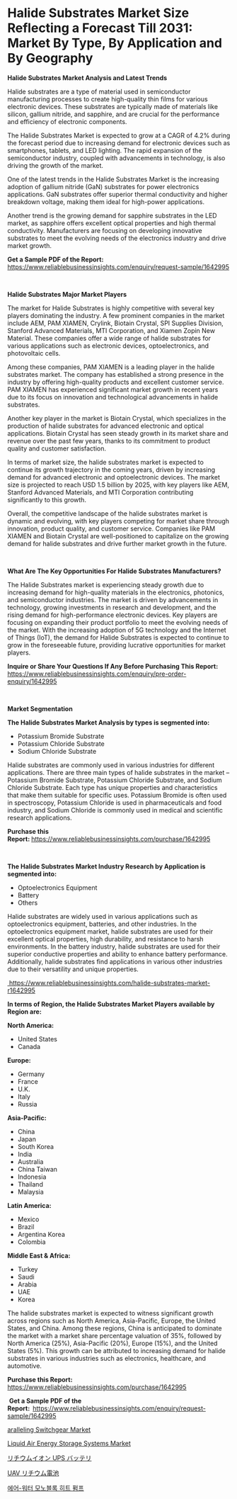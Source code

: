 <p><h1>Halide Substrates Market Size Reflecting a Forecast Till 2031: Market By Type, By Application and By Geography</h1></p><p><strong>Halide Substrates Market Analysis and Latest Trends</strong></p>
<p><p>Halide substrates are a type of material used in semiconductor manufacturing processes to create high-quality thin films for various electronic devices. These substrates are typically made of materials like silicon, gallium nitride, and sapphire, and are crucial for the performance and efficiency of electronic components.</p><p>The Halide Substrates Market is expected to grow at a CAGR of 4.2% during the forecast period due to increasing demand for electronic devices such as smartphones, tablets, and LED lighting. The rapid expansion of the semiconductor industry, coupled with advancements in technology, is also driving the growth of the market.</p><p>One of the latest trends in the Halide Substrates Market is the increasing adoption of gallium nitride (GaN) substrates for power electronics applications. GaN substrates offer superior thermal conductivity and higher breakdown voltage, making them ideal for high-power applications.</p><p>Another trend is the growing demand for sapphire substrates in the LED market, as sapphire offers excellent optical properties and high thermal conductivity. Manufacturers are focusing on developing innovative substrates to meet the evolving needs of the electronics industry and drive market growth.</p></p>
<p><strong>Get a Sample PDF of the Report:&nbsp;</strong> <a href="https://www.reliablebusinessinsights.com/enquiry/request-sample/1642995">https://www.reliablebusinessinsights.com/enquiry/request-sample/1642995</a></p>
<p>&nbsp;</p>
<p><strong>Halide Substrates Major Market Players</strong></p>
<p><p>The market for Halide Substrates is highly competitive with several key players dominating the industry. A few prominent companies in the market include AEM, PAM XIAMEN, Crylink, Biotain Crystal, SPI Supplies Division, Stanford Advanced Materials, MTI Corporation, and Xiamen Zopin New Material. These companies offer a wide range of halide substrates for various applications such as electronic devices, optoelectronics, and photovoltaic cells.</p><p>Among these companies, PAM XIAMEN is a leading player in the halide substrates market. The company has established a strong presence in the industry by offering high-quality products and excellent customer service. PAM XIAMEN has experienced significant market growth in recent years due to its focus on innovation and technological advancements in halide substrates.</p><p>Another key player in the market is Biotain Crystal, which specializes in the production of halide substrates for advanced electronic and optical applications. Biotain Crystal has seen steady growth in its market share and revenue over the past few years, thanks to its commitment to product quality and customer satisfaction.</p><p>In terms of market size, the halide substrates market is expected to continue its growth trajectory in the coming years, driven by increasing demand for advanced electronic and optoelectronic devices. The market size is projected to reach USD 1.5 billion by 2025, with key players like AEM, Stanford Advanced Materials, and MTI Corporation contributing significantly to this growth.</p><p>Overall, the competitive landscape of the halide substrates market is dynamic and evolving, with key players competing for market share through innovation, product quality, and customer service. Companies like PAM XIAMEN and Biotain Crystal are well-positioned to capitalize on the growing demand for halide substrates and drive further market growth in the future.</p></p>
<p>&nbsp;</p>
<p><strong>What Are The Key Opportunities For Halide Substrates Manufacturers?</strong></p>
<p><p>The Halide Substrates market is experiencing steady growth due to increasing demand for high-quality materials in the electronics, photonics, and semiconductor industries. The market is driven by advancements in technology, growing investments in research and development, and the rising demand for high-performance electronic devices. Key players are focusing on expanding their product portfolio to meet the evolving needs of the market. With the increasing adoption of 5G technology and the Internet of Things (IoT), the demand for Halide Substrates is expected to continue to grow in the foreseeable future, providing lucrative opportunities for market players.</p></p>
<p><strong>Inquire or Share Your Questions If Any Before Purchasing This Report:</strong> <a href="https://www.reliablebusinessinsights.com/enquiry/pre-order-enquiry/1642995">https://www.reliablebusinessinsights.com/enquiry/pre-order-enquiry/1642995</a></p>
<p>&nbsp;</p>
<p><strong>Market Segmentation</strong></p>
<p><strong>The Halide Substrates Market Analysis by types is segmented into:</strong></p>
<p><ul><li>Potassium Bromide Substrate</li><li>Potassium Chloride Substrate</li><li>Sodium Chloride Substrate</li></ul></p>
<p><p>Halide substrates are commonly used in various industries for different applications. There are three main types of halide substrates in the market – Potassium Bromide Substrate, Potassium Chloride Substrate, and Sodium Chloride Substrate. Each type has unique properties and characteristics that make them suitable for specific uses. Potassium Bromide is often used in spectroscopy, Potassium Chloride is used in pharmaceuticals and food industry, and Sodium Chloride is commonly used in medical and scientific research applications.</p></p>
<p><strong>Purchase this Report:&nbsp;</strong><a href="https://www.reliablebusinessinsights.com/purchase/1642995">https://www.reliablebusinessinsights.com/purchase/1642995</a></p>
<p>&nbsp;</p>
<p><strong>The Halide Substrates Market Industry Research by Application is segmented into:</strong></p>
<p><ul><li>Optoelectronics Equipment</li><li>Battery</li><li>Others</li></ul></p>
<p><p>Halide substrates are widely used in various applications such as optoelectronics equipment, batteries, and other industries. In the optoelectronics equipment market, halide substrates are used for their excellent optical properties, high durability, and resistance to harsh environments. In the battery industry, halide substrates are used for their superior conductive properties and ability to enhance battery performance. Additionally, halide substrates find applications in various other industries due to their versatility and unique properties.</p></p>
<p><a href="https://www.reliablebusinessinsights.com/halide-substrates-market-r1642995">&nbsp;https://www.reliablebusinessinsights.com/halide-substrates-market-r1642995</a></p>
<p><strong>In terms of Region, the Halide Substrates Market Players available by Region are:</strong></p>
<p>
    <p> <strong> North America: </strong>
        <ul>
            <li>United States</li>
            <li>Canada</li>
        </ul>
        </p> 
    <p> <strong> Europe: </strong>
        <ul>
            <li>Germany</li>
            <li>France</li>
            <li>U.K.</li>
            <li>Italy</li>
            <li>Russia</li>
        </ul>
        </p> 
    <p> <strong> Asia-Pacific: </strong>
        <ul>
            <li>China</li>
            <li>Japan</li>
            <li>South Korea</li>
            <li>India</li>
            <li>Australia</li>
            <li>China Taiwan</li>
            <li>Indonesia</li>
            <li>Thailand</li>
            <li>Malaysia</li>
        </ul>
        </p> 
    <p> <strong> Latin America: </strong>
        <ul>
            <li>Mexico</li>
            <li>Brazil</li>
            <li>Argentina Korea</li>
            <li>Colombia</li>
        </ul>
        </p> 
    <p> <strong> Middle East & Africa: </strong>
        <ul>
            <li>Turkey</li>
            <li>Saudi</li>
            <li>Arabia</li>
            <li>UAE</li>
            <li>Korea</li>
        </ul>
    </p>
    </p>
<p><p>The halide substrates market is expected to witness significant growth across regions such as North America, Asia-Pacific, Europe, the United States, and China. Among these regions, China is anticipated to dominate the market with a market share percentage valuation of 35%, followed by North America (25%), Asia-Pacific (20%), Europe (15%), and the United States (5%). This growth can be attributed to increasing demand for halide substrates in various industries such as electronics, healthcare, and automotive.</p></p>
<p><strong>Purchase this Report: </strong><a href="https://www.reliablebusinessinsights.com/purchase/1642995">https://www.reliablebusinessinsights.com/purchase/1642995</a></p>
<p>&nbsp;<strong>Get a Sample PDF of the Report:&nbsp;&nbsp;</strong><a href="https://www.reliablebusinessinsights.com/enquiry/request-sample/1642995">https://www.reliablebusinessinsights.com/enquiry/request-sample/1642995</a></p>
<p><strong></strong></p>
<p><p><a href="https://github.com/Krish2023na/Market-Research-Report-List-4/blob/main/aralleling-switchgear-market.md">aralleling Switchgear Market</a></p><p><a href="https://github.com/bmorecock/Market-Research-Report-List-3/blob/main/liquid-air-energy-storage-systems-market.md">Liquid Air Energy Storage Systems Market</a></p><p><a href="https://github.com/TerrellConn/Market-Research-Report-List-1/blob/main/6362545113991.md">リチウムイオン UPS バッテリ</a></p><p><a href="https://github.com/RandallRunte2023/Market-Research-Report-List-1/blob/main/6740892113992.md">UAV リチウム電池</a></p><p><a href="https://github.com/vsoq0zknh59/Market-Research-Report-List-2/blob/main/7733169110990.md">에어-워터 모노블록 히트 펌프</a></p></p>